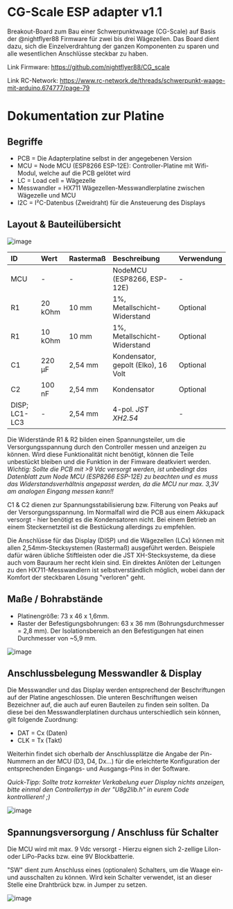 # CG-Scale ESP adapter v1.1
Breakout-Board zum Bau einer Schwerpunktwaage (CG-Scale) auf Basis der @nightflyer88 Firmware für zwei bis drei Wägezellen. Das Board dient dazu, sich die Einzelverdrahtung der ganzen Komponenten zu sparen und alle wesentlichen Anschlüsse steckbar zu haben. 

Link Firmware: https://github.com/nightflyer88/CG_scale

Link RC-Network: https://www.rc-network.de/threads/schwerpunkt-waage-mit-arduino.674777/page-79

# Dokumentation zur Platine
## Begriffe
+ PCB = Die Adapterplatine selbst in der angegebenen Version 
+ MCU = Node MCU (ESP8266 ESP-12E): Controller-Platine mit Wifi-Modul, welche auf die PCB gelötet wird
+ LC = Load cell = Wägezelle
+ Messwandler = HX711 Wägezellen-Messwandlerplatine zwischen Wägezelle und MCU 
+ I2C = I²C-Datenbus (Zweidraht) für die Ansteuerung des Displays

## Layout & Bauteilübersicht

![image](https://github.com/user-attachments/assets/77431425-05dd-41d7-a129-67d73d9bcfd7)

| ID | Wert |	Rastermaß |	Beschreibung | Verwendung |
| :--- | :--- | :--- | :--- | :--- |
| MCU | - | - | NodeMCU (ESP8266, ESP-12E) | - |
| R1 | 20 kOhm |	10 mm |	1%, Metallschicht-Widerstand | Optional |
| R1 | 10 kOhm |	10 mm |	1%, Metallschicht-Widerstand | Optional |
| C1 | 220 µF |	2,54 mm |	Kondensator, gepolt (Elko), 16 Volt | Optional |
| C2 | 100 nF |	2,54 mm |	Kondensator | Optional |
| DISP; LC1-LC3 | - |	2,54 mm |	4-pol. *JST XH2.54* | - |

Die Widerstände R1 & R2 bilden einen Spannungsteiler, um die Versorgungsspannung durch den Controller messen und anzeigen zu können. Wird diese Funktionalität nicht benötigt, können die Teile unbestückt bleiben und die Funktion in der Fimware deatkviert werden.  
*Wichtig: Sollte die PCB mit >9 Vdc versorgt werden, ist unbedingt das Datenblatt zum Node MCU (ESP8266 ESP-12E) zu beachten und es muss das Widerstandsverhältnis angepasst werden, da die MCU nur max. 3,3V am analogen Eingang messen kann!!*

C1 & C2 dienen zur Spannungsstabilisierung bzw. Filterung von Peaks auf der Versorgungsspannung. Im Normalfall wird die PCB aus einem Akkupack versorgt - hier benötigt es die Kondensatoren nicht. Bei einem Betrieb an einem Steckernetzteil ist die Bestückung allerdings zu empfehlen. 

Die Anschlüsse für das Display (DISP) und die Wägezellen (LCx) können mit allen 2,54mm-Stecksystemen (Rastermaß) ausgeführt werden. Beispiele dafür wären übliche Stiftleisten oder die JST XH-Stecksysteme, da diese auch vom Bauraum her recht klein sind. Ein direktes Anlöten der Leitungen zu den HX711-Messwandlern ist selbstverständlich möglich, wobei dann der Komfort der steckbaren Lösung "verloren" geht. 

## Maße / Bohrabstände
- Platinengröße: 73 x 46 x 1,6mm.
- Raster der Befestigungsbohrungen: 63 x 36 mm (Bohrungsdurchmesser = 2,8 mm).
  Der Isolationsbereich an den Befestigungen hat einen Durchmesser von ~5,9 mm.

![image](https://github.com/user-attachments/assets/f6eaf787-4cdb-4ef3-9480-ff2b8eb48f7b)

## Anschlussbelegung Messwandler & Display
Die Messwandler und das Display werden entsprechend der Beschriftungen auf der Platine angeschlossen. 
Die unteren Beschriftungen weisen Bezeichner auf, die auch auf euren Bauteilen zu finden sein sollten. Da diese bei den Messwandlerplatinen durchaus unterschiedlich sein können, gilt folgende Zuordnung: 
+ DAT = Cx (Daten)
+ CLK = Tx (Takt)

Weiterhin findet sich oberhalb der Anschlussplätze die Angabe der Pin-Nummern an der MCU (D3, D4, Dx...) für die erleichterte Konfiguration der entsprechenden Eingangs- und Ausgangs-Pins in der Software.

*Quick-Tipp: Sollte trotz korrekter Verkabelung euer Display nichts anzeigen, bitte einmal den Controllertyp in der "U8g2lib.h" in eurem Code kontrollieren! ;)*

![image](https://github.com/user-attachments/assets/83db5273-0933-493e-a880-8c954c3fe511)


## Spannungsversorgung / Anschluss für Schalter
Die MCU wird mit max. 9 Vdc versorgt - Hierzu eignen sich 2-zellige LiIon- oder LiPo-Packs bzw. eine 9V Blockbatterie. 

"SW" dient zum Anschluss eines (optionalen) Schalters, um die Waage ein- und ausschalten zu können. Wird kein Schalter verwendet, ist an dieser Stelle eine Drahtbrück bzw. in Jumper zu setzen. 

![image](https://github.com/user-attachments/assets/a2651875-af12-4ebc-90f6-0bc36a3a85fd)




